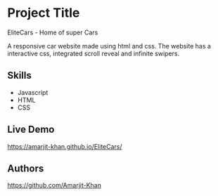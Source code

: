 # Project Title

EliteCars - Home of super Cars

A responsive car website made using html and css. The website has a interactive css, integrated scroll reveal and infinite swipers.

## Skills
* Javascript
* HTML
* CSS

## Live Demo

https://amarjit-khan.github.io/EliteCars/


## Authors

https://github.com/Amarjit-Khan